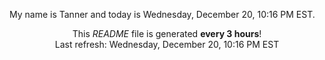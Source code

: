 My name is Tanner and today is Wednesday, December 20, 10:16 PM EST.

<p align="center">This <i>README</i> file is generated <b>every 3 hours</b>!</br>Last refresh: Wednesday, December 20, 10:16 PM EST<br /></p>
